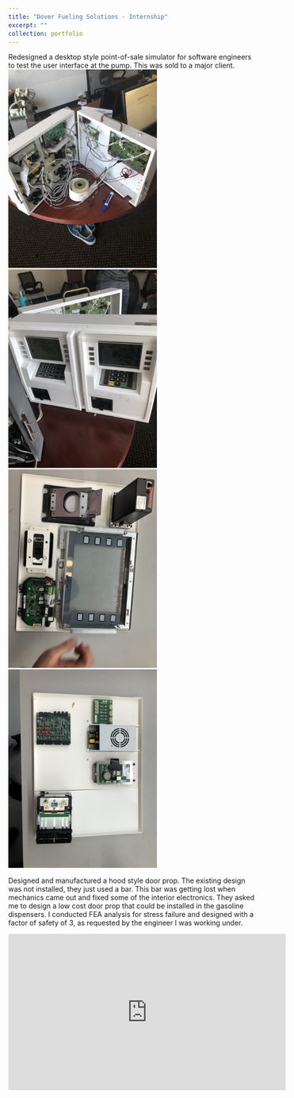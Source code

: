 ```yaml
---
title: "Dover Fueling Solutions - Internship"
excerpt: ""
collection: portfolio
---
```


Redesigned a desktop style point-of-sale simulator for software engineers to test the user interface at the pump. This was sold to a major client.
<br/><img src='/images/oldPOSinside.jpg' width='300'><br/><img src='/images/oldPOSoutside.jpg' width='300'>
<br/><img src='/images/newposfront.jpg' width='300'><br/><img src='/images/newposback.jpg' width='300'>

Designed and manufactured a hood style door prop. The existing design was not installed, they just used a bar. This bar was getting lost when mechanics came out and fixed some of the interior electronics. They asked me to design a low cost door prop that could be installed in the gasoline dispensers. I conducted FEA analysis for stress failure and designed with a factor of safety of 3, as requested by the engineer I was working under. 
<iframe width="560" height="315" src="https://www.youtube.com/embed/ybkhn8-wcWw" title="YouTube video player" frameborder="0" allow="accelerometer; autoplay; clipboard-write; encrypted-media; gyroscope; picture-in-picture" allowfullscreen></iframe>


